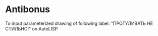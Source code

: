 # Antibonus

To input parameterized drawing of following label: "ПРОГУЛИВАТЬ НЕ СТИЛЬНО!" on AutoLISP
